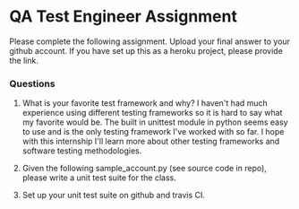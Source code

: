 # QA Test Engineer Assignment #

Please complete the following assignment. Upload your final answer to your github account. If you have set up this as a heroku project, please provide the link.

### Questions ###

1. What is your favorite test framework and why?
   I haven't had much experience using different testing frameworks so it is hard to say what my favorite would be. The built in unittest module in python seems easy to use and is the only testing framework I've worked with so far. I hope with this internship I'll learn more about other testing frameworks and software testing methodologies.
2. Given the following sample_account.py (see source code in repo), please write a unit test suite for the class.

3. Set up your unit test suite on github and travis CI.


